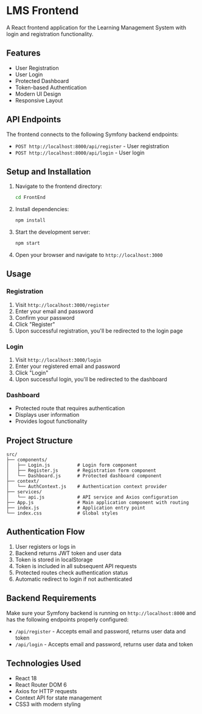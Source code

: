 # LMS Frontend

A React frontend application for the Learning Management System with login and registration functionality.

## Features

- User Registration
- User Login
- Protected Dashboard
- Token-based Authentication
- Modern UI Design
- Responsive Layout

## API Endpoints

The frontend connects to the following Symfony backend endpoints:
- `POST http://localhost:8000/api/register` - User registration
- `POST http://localhost:8000/api/login` - User login

## Setup and Installation

1. Navigate to the frontend directory:
   ```bash
   cd FrontEnd
   ```

2. Install dependencies:
   ```bash
   npm install
   ```

3. Start the development server:
   ```bash
   npm start
   ```

4. Open your browser and navigate to `http://localhost:3000`

## Usage

### Registration
1. Visit `http://localhost:3000/register`
2. Enter your email and password
3. Confirm your password
4. Click "Register"
5. Upon successful registration, you'll be redirected to the login page

### Login
1. Visit `http://localhost:3000/login`
2. Enter your registered email and password
3. Click "Login"
4. Upon successful login, you'll be redirected to the dashboard

### Dashboard
- Protected route that requires authentication
- Displays user information
- Provides logout functionality

## Project Structure

```
src/
├── components/
│   ├── Login.js          # Login form component
│   ├── Register.js       # Registration form component
│   └── Dashboard.js      # Protected dashboard component
├── context/
│   └── AuthContext.js    # Authentication context provider
├── services/
│   └── api.js            # API service and Axios configuration
├── App.js                # Main application component with routing
├── index.js              # Application entry point
└── index.css             # Global styles
```

## Authentication Flow

1. User registers or logs in
2. Backend returns JWT token and user data
3. Token is stored in localStorage
4. Token is included in all subsequent API requests
5. Protected routes check authentication status
6. Automatic redirect to login if not authenticated

## Backend Requirements

Make sure your Symfony backend is running on `http://localhost:8000` and has the following endpoints properly configured:

- `/api/register` - Accepts email and password, returns user data and token
- `/api/login` - Accepts email and password, returns user data and token

## Technologies Used

- React 18
- React Router DOM 6
- Axios for HTTP requests
- Context API for state management
- CSS3 with modern styling
